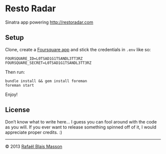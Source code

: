 Resto Radar
===========

Sinatra app powering <http://restoradar.com>

## Setup

Clone, create a [Foursquare app](https://foursquare.com/developers/apps) and stick the credentials in `.env` like so:

    FOURSQUARE_ID=L0TSAD1G1TSANDL3TT3RZ
    FOURSQUARE_SECRET=L0TSAD1G1TSANDL3TT3RZ

Then run:

    bundle install && gem install foreman
    foreman start

Enjoy!

## License

Don’t know what to write here… I guess you can fool around with the code
as you will. If you ever want to release something spinned off of it, I
would appreciate proper credits. :)

---

© 2013 [Rafaël Blais Masson](http://rafbm.com)
